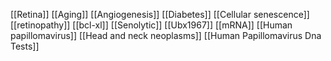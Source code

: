 [[Retina]]
[[Aging]]
[[Angiogenesis]]
[[Diabetes]]
[[Cellular senescence]]
[[retinopathy]]
[[bcl-xl]]
[[Senolytic]]
[[Ubx1967]]
[[mRNA]]
[[Human papillomavirus]]
[[Head and neck neoplasms]]
[[Human Papillomavirus Dna Tests]]
